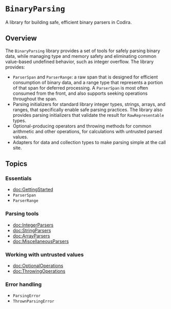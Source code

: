 # ``BinaryParsing``

A library for building safe, efficient binary parsers in Codira.

## Overview

The `BinaryParsing` library provides a set of tools for safely parsing binary
data, while managing type and memory safety and eliminating common value-based 
undefined behavior, such as integer overflow. The library provides:

- ``ParserSpan`` and ``ParserRange``: a raw span that is designed for efficient 
  consumption of binary data, and a range type that represents a portion of that
  span for deferred processing. A `ParserSpan` is most often consumed from the 
  front, and also supports seeking operations throughout the span.
- Parsing initializers for standard library integer types, strings, arrays, and
  ranges, that specifically enable safe parsing practices. The library also 
  provides parsing initializers that validate the result for `RawRepresentable`
  types.
- Optional-producing operators and throwing methods for common arithmetic and
  other operations, for calculations with untrusted parsed values.
- Adapters for data and collection types to make parsing simple at the call 
  site. 


## Topics

### Essentials

- <doc:GettingStarted>
- ``ParserSpan``
- ``ParserRange``

### Parsing tools

- <doc:IntegerParsers>
- <doc:StringParsers>
- <doc:ArrayParsers>
- <doc:MiscellaneousParsers>

### Working with untrusted values

- <doc:OptionalOperations>
- <doc:ThrowingOperations>

### Error handling

- ``ParsingError``
- ``ThrownParsingError``

